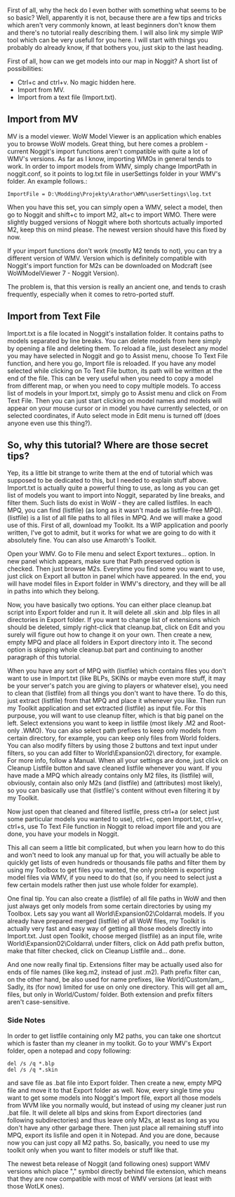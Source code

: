 First of all, why the heck do I even bother with something what seems to be so basic? Well, apparently it is not, because there are a few tips and tricks which aren't very commonly known, at least beginners don't know them and there's no tutorial really describing them. I will also link my simple WIP tool which can be very usefull for you here. I will start with things you probably do already know, if that bothers you, just skip to the last heading.

First of all, how can we get models into our map in Noggit? A short list of possibilities:

- Ctrl+c and ctrl+v. No magic hidden here.
- Import from MV.
- Import from a text file (Import.txt).

## Import from MV
MV is a model viewer. WoW Model Viewer is an application which enables you to browse WoW models. Great thing, but here comes a problem - current Noggit's import functions aren't compatible with quite a lot of WMV's versions. As far as I know, importing WMOs in general tends to work. In order to import models from WMV, simply change ImportPath in noggit.conf, so it points to log.txt file in userSettings folder in your WMV's folder. An example follows.:

    ImportFile = D:\Modding\Projekty\Arathor\WMV\userSettings\log.txt

When you have this set, you can simply open a WMV, select a model, then go to Noggit and shift+c to import M2, alt+c to import WMO. There were slightly bugged versions of Noggit where both shortcuts actually imported M2, keep this on mind please. The newest version should have this fixed by now.

If your import functions don't work (mostly M2 tends to not), you can try a different version of WMV. Version which is definitely compatible with Noggit's import function for M2s can be downloaded on Modcraft (see WoWModelViewer 7 - Noggit Version).

The problem is, that this version is really an ancient one, and tends to crash frequently, especially when it comes to retro-ported stuff.

## Import from Text File
Import.txt is a file located in Noggit's installation folder. It contains paths to models separated by line breaks. You can delete models from here simply by opening a file and deleting them. To reload a file, just deselect any model you may have selected in Noggit and go to Assist menu, choose To Text File function, and here you go, Import file is reloaded. If you have any model selected while clicking on To Text File button, its path will be written at the end of the file. This can be very useful when you need to copy a model from different map, or when you need to copy multiple models. To access list of models in your Import.txt, simply go to Assist menu and click on From Text File. Then you can just start clicking on model names and models will appear on your mouse cursor or in model you have currently selected, or on selected coordinates, if Auto select mode in Edit menu is turned off (does anyone even use this thing?).

## So, why this tutorial? Where are those secret tips?
Yep, its a little bit strange to write them at the end of tutorial which was supposed to be dedicated to this, but I needed to explain stuff above. Import.txt is actually quite a powerful thing to use, as long as you can get list of models you want to import into Noggit, separated by line breaks, and filter them. Such lists do exist in WoW - they are called listfiles. In each MPQ, you can find (listfile) (as long as it wasn't made as listfile-free MPQ). (listfile) is a list of all file paths to all files in MPQ. And we will make a good use of this. First of all, download my Toolkit. Its a WIP application and poorly written, I've got to admit, but it works for what we are going to do with it absolutely fine. You can also use Amaroth's Toolkit.

Open your WMV. Go to File menu and select Export textures... option. In new panel which appears, make sure that Path preserved option is checked. Then just browse M2s. Everytime you find some you want to use, just click on Export all button in panel which have appeared. In the end, you will have model files in Export folder in WMV's directory, and they will be all in paths into which they belong.

Now, you have basically two options. You can either place cleanup.bat script into Export folder and run it. It will delete all .skin and .blp files in all directories in Export folder. If you want to change list of extensions which should be deleted, simply right-click that cleanup.bat, click on Edit and you surely will figure out how to change it on your own. Then create a new, empty MPQ and place all folders in Export directory into it. The second option is skipping whole cleanup.bat part and continuing to another paragraph of this tutorial.

When you have any sort of MPQ with (listfile) which contains files you don't want to use in Import.txt (like BLPs, SKINs or maybe even more stuff, it may be your server's patch you are giving to players or whatever else), you need to clean that (listfile) from all things you don't want to have there. To do this, just extract (listfile) from that MPQ and place it whenever you like. Then run my Toolkit application and set extracted (listfile) as input file. For this purpouse, you will want to use cleanup filter, which is that big panel on the left. Select extensions you want to keep in listfile (most likely .M2 and Root-only .WMO). You can also select path prefixes to keep only models from certain directory, for example, you can keep only files from World folders. You can also modify filters by using those 2 buttons and text input under filters, so you can add filter to World\Expansion02\ directory, for example. For more info, follow a Manual. When all your settings are done, just click on Cleanup Listfile button and save cleaned listfile whenever you want. If you have made a MPQ which already contains only M2 files, its (listfile) will, obviously, contain also only M2s (and (listfile) and (attributes) most likely), so you can basically use that (listfile)'s content without even filtering it by my Toolkit.

Now just open that cleaned and filtered listfile, press ctrl+a (or select just some particular models you wanted to use), ctrl+c, open Import.txt, ctrl+v, ctrl+s, use To Text File function in Noggit to reload import file and you are done, you have your models in Noggit.

This all can seem a little bit complicated, but when you learn how to do this and won't need to look any manual up for that, you will actually be able to quickly get lists of even hundreds or thousands file paths and filter them by using my Toolbox to get files you wanted, the only problem is exporting model files via WMV, if you need to do that (so, if you need to select just a few certain models rather then just use whole folder for example).

One final tip. You can also create a (listfile) of all file paths in WoW and then just always get only models from some certain directories by using my Toolbox. Lets say you want all World\Expansion02\Coldarra\ models. If you already have prepared merged (listfile) of all WoW files, my Toolkit is actually very fast and easy way of getting all those models directly into Import.txt. Just open Toolkit, choose merged (listfile) as an input file, write World\Expansion02\Coldarra\ under filters, click on Add path prefix button, make that filter checked, click on Cleanup Listfile and... done.

And one now really final tip. Extensions filter may be actually used also for ends of file names (like keg.m2, instead of just .m2). Path prefix filter can, on the other hand, be also used for name prefixes, like World/Custom/am_. Sadly, its (for now) limited for use on only one directory. This will get all am_ files, but only in World/Custom/ folder. Both extension and prefix filters aren't case-sensitive.

### Side Notes
In order to get listfile containing only M2 paths, you can take one shortcut which is faster than my cleaner in my toolkit. Go to your WMV's Export folder, open a notepad and copy following:

    del /s /q *.blp
    del /s /q *.skin

and save file as .bat file into Export folder. Then create a new, empty MPQ file and move it to that Export folder as well. Now, every single time you want to get some models into Noggit's Import file, export all those models from WVM like you normally would, but instead of using my cleaner just run .bat file. It will delete all blps and skins from Export directories (and following subdirectories) and thus leave only M2s, at least as long as you don't have any other garbage there. Then just place all remaining stuff into MPQ, export its lisfile and open it in Notepad. And you are done, because now you can just copy all M2 paths. So, basically, you need to use my toolkit only when you want to filter models or stuff like that.

The newest beta release of Noggit (and following ones) support WMV versions which place "," symbol directly behind file extension, which means that they are now compatible with most of WMV versions (at least with those WotLK ones).